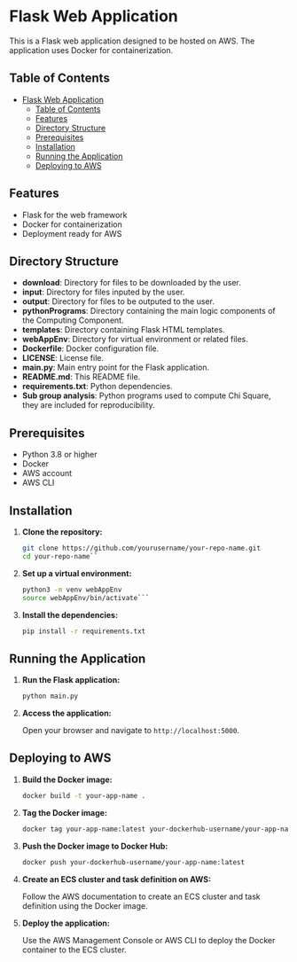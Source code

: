# Flask Web Application

This is a Flask web application designed to be hosted on AWS. The application uses Docker for containerization.

## Table of Contents

- [Flask Web Application](#flask-web-application)
  - [Table of Contents](#table-of-contents)
  - [Features](#features)
  - [Directory Structure](#directory-structure)
  - [Prerequisites](#prerequisites)
  - [Installation](#installation)
  - [Running the Application](#running-the-application)
  - [Deploying to AWS](#deploying-to-aws)
  
  
  
## Features

- Flask for the web framework
- Docker for containerization
- Deployment ready for AWS

## Directory Structure


- **download**: Directory for files to be downloaded by the user.
- **input**: Directory for files inputed by the user.
- **output**: Directory for files to be outputed to the user.
- **pythonPrograms**: Directory containing the main logic components of the Computing Component.
- **templates**: Directory containing Flask HTML templates.
- **webAppEnv**: Directory for virtual environment or related files.
- **Dockerfile**: Docker configuration file.
- **LICENSE**: License file.
- **main.py**: Main entry point for the Flask application.
- **README.md**: This README file.
- **requirements.txt**: Python dependencies.
- **Sub group analysis**: Python programs used to compute Chi Square, they are included for reproducibility.

## Prerequisites

- Python 3.8 or higher
- Docker
- AWS account
- AWS CLI

## Installation

1. **Clone the repository:**

   ```sh
   git clone https://github.com/yourusername/your-repo-name.git
   cd your-repo-name``
   
2. **Set up a virtual environment:**

    ```sh
    python3 -m venv webAppEnv
    source webAppEnv/bin/activate```
    
3. **Install the dependencies:**

    ```sh
    pip install -r requirements.txt
    ```

## Running the Application

1. **Run the Flask application:**

    ```sh
    python main.py
    ```

2. **Access the application:**

    Open your browser and navigate to `http://localhost:5000`.

## Deploying to AWS

1. **Build the Docker image:**

    ```sh
    docker build -t your-app-name .
    ```

2. **Tag the Docker image:**

    ```sh
    docker tag your-app-name:latest your-dockerhub-username/your-app-name:latest
    ```

3. **Push the Docker image to Docker Hub:**

    ```sh
    docker push your-dockerhub-username/your-app-name:latest
    ```

4. **Create an ECS cluster and task definition on AWS:**

    Follow the AWS documentation to create an ECS cluster and task definition using the Docker image.

5. **Deploy the application:**

    Use the AWS Management Console or AWS CLI to deploy the Docker container to the ECS cluster.
